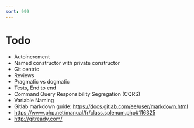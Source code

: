 ```yaml
---
sort: 999
---
```


# Todo

- Autoincrement
- Named constructor with private constructor
- Git centric
- Reviews
- Pragmatic vs dogmatic
- Tests, End to end
- Command Query Responsibility Segregation (CQRS)
- Variable Naming
- Gitlab markdown guide: https://docs.gitlab.com/ee/user/markdown.html
- https://www.php.net/manual/fr/class.splenum.php#116325
- http://gitready.com/
